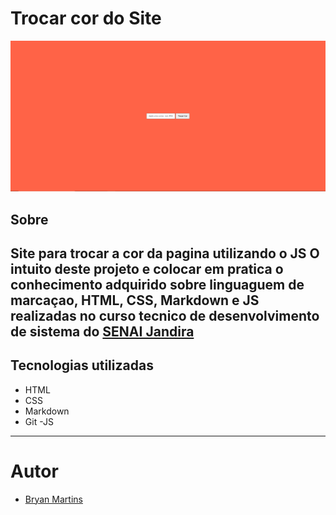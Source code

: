 # Trocar cor do Site 

![Alt text](image.png)

## Sobre
Site para trocar a cor da pagina utilizando o JS
O intuito deste projeto e colocar em pratica o conhecimento adquirido sobre linguaguem de marcaçao, HTML, CSS, Markdown e JS realizadas no curso tecnico de desenvolvimento de sistema do [SENAI Jandira](https://sp.senai.br/unidade/jandira/)
---
## Tecnologias utilizadas 
- HTML
- CSS
- Markdown
- Git
-JS

---
# Autor 
- [Bryan Martins]()
